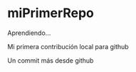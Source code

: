 # miPrimerRepo
Aprendiendo...

Mi primera contribución local para github

Un commit más desde github
